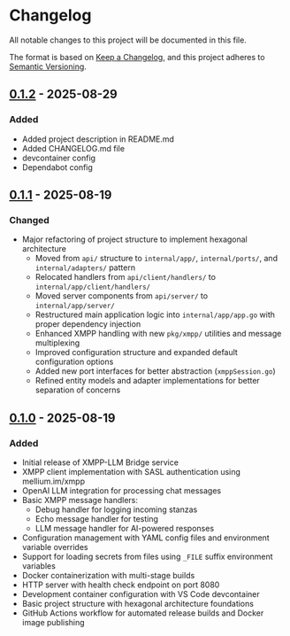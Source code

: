 # Changelog
<!-- markdownlint-configure-file { "MD024": { "siblings_only": true } } -->

All notable changes to this project will be documented in this file.

The format is based on [Keep a Changelog](https://keepachangelog.com/en/1.1.0/),
and this project adheres to [Semantic Versioning](https://semver.org/spec/v2.0.0.html).

## [0.1.2] - 2025-08-29

### Added

- Added project description in README.md
- Added CHANGELOG.md file
- devcontainer config
- Dependabot config

## [0.1.1] - 2025-08-19

### Changed

- Major refactoring of project structure to implement hexagonal architecture
  - Moved from `api/` structure to `internal/app/`, `internal/ports/`, and `internal/adapters/` pattern
  - Relocated handlers from `api/client/handlers/` to `internal/app/client/handlers/`
  - Moved server components from `api/server/` to `internal/app/server/`
  - Restructured main application logic into `internal/app/app.go` with proper dependency injection
  - Enhanced XMPP handling with new `pkg/xmpp/` utilities and message multiplexing
  - Improved configuration structure and expanded default configuration options
  - Added new port interfaces for better abstraction (`xmppSession.go`)
  - Refined entity models and adapter implementations for better separation of concerns

## [0.1.0] - 2025-08-19

### Added

- Initial release of XMPP-LLM Bridge service
- XMPP client implementation with SASL authentication using mellium.im/xmpp
- OpenAI LLM integration for processing chat messages
- Basic XMPP message handlers:
  - Debug handler for logging incoming stanzas
  - Echo message handler for testing
  - LLM message handler for AI-powered responses
- Configuration management with YAML config files and environment variable overrides
- Support for loading secrets from files using `_FILE` suffix environment variables
- Docker containerization with multi-stage builds
- HTTP server with health check endpoint on port 8080
- Development container configuration with VS Code devcontainer
- Basic project structure with hexagonal architecture foundations
- GitHub Actions workflow for automated release builds and Docker image publishing

[unreleased]: https://github.com/MykolaBilyi/xmpp-llm-bridge/compare/v0.1.2...HEAD
[0.1.2]: https://github.com/MykolaBilyi/xmpp-llm-bridge/compare/v0.1.1...v0.1.2
[0.1.1]: https://github.com/MykolaBilyi/xmpp-llm-bridge/compare/v0.1.0...v0.1.1
[0.1.0]: https://github.com/MykolaBilyi/xmpp-llm-bridge/releases/tag/v0.1.0
